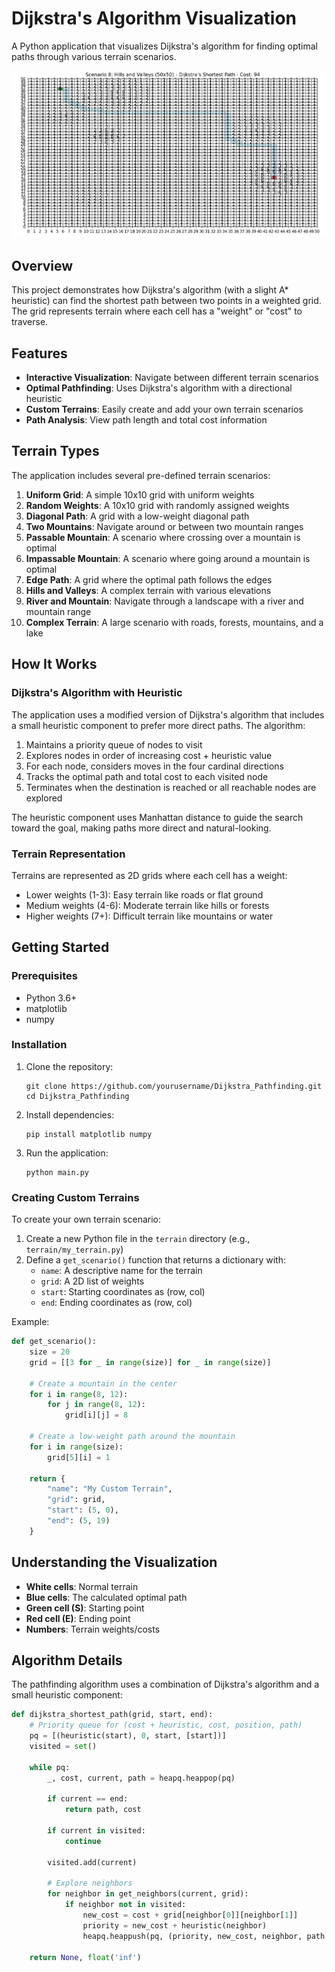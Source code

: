 # Dijkstra's Algorithm Visualization

A Python application that visualizes Dijkstra's algorithm for finding optimal paths through various terrain scenarios.

![Pathfinding Demo](pathfinding_example.png)

## Overview

This project demonstrates how Dijkstra's algorithm (with a slight A* heuristic) can find the shortest path between two points in a weighted grid. The grid represents terrain where each cell has a "weight" or "cost" to traverse.

## Features

- **Interactive Visualization**: Navigate between different terrain scenarios
- **Optimal Pathfinding**: Uses Dijkstra's algorithm with a directional heuristic
- **Custom Terrains**: Easily create and add your own terrain scenarios
- **Path Analysis**: View path length and total cost information

## Terrain Types

The application includes several pre-defined terrain scenarios:

1. **Uniform Grid**: A simple 10x10 grid with uniform weights
2. **Random Weights**: A 10x10 grid with randomly assigned weights
3. **Diagonal Path**: A grid with a low-weight diagonal path
4. **Two Mountains**: Navigate around or between two mountain ranges
5. **Passable Mountain**: A scenario where crossing over a mountain is optimal
6. **Impassable Mountain**: A scenario where going around a mountain is optimal
7. **Edge Path**: A grid where the optimal path follows the edges
8. **Hills and Valleys**: A complex terrain with various elevations
9. **River and Mountain**: Navigate through a landscape with a river and mountain range
10. **Complex Terrain**: A large scenario with roads, forests, mountains, and a lake

## How It Works

### Dijkstra's Algorithm with Heuristic

The application uses a modified version of Dijkstra's algorithm that includes a small heuristic component to prefer more direct paths. The algorithm:

1. Maintains a priority queue of nodes to visit
2. Explores nodes in order of increasing cost + heuristic value
3. For each node, considers moves in the four cardinal directions
4. Tracks the optimal path and total cost to each visited node
5. Terminates when the destination is reached or all reachable nodes are explored

The heuristic component uses Manhattan distance to guide the search toward the goal, making paths more direct and natural-looking.

### Terrain Representation

Terrains are represented as 2D grids where each cell has a weight:
- Lower weights (1-3): Easy terrain like roads or flat ground
- Medium weights (4-6): Moderate terrain like hills or forests
- Higher weights (7+): Difficult terrain like mountains or water

## Getting Started

### Prerequisites

- Python 3.6+
- matplotlib
- numpy

### Installation

1. Clone the repository:
   ```
   git clone https://github.com/yourusername/Dijkstra_Pathfinding.git
   cd Dijkstra_Pathfinding
   ```

2. Install dependencies:
   ```
   pip install matplotlib numpy
   ```

3. Run the application:
   ```
   python main.py
   ```

### Creating Custom Terrains

To create your own terrain scenario:

1. Create a new Python file in the `terrain` directory (e.g., `terrain/my_terrain.py`)
2. Define a `get_scenario()` function that returns a dictionary with:
   - `name`: A descriptive name for the terrain
   - `grid`: A 2D list of weights
   - `start`: Starting coordinates as (row, col)
   - `end`: Ending coordinates as (row, col)

Example:

```python
def get_scenario():
    size = 20
    grid = [[3 for _ in range(size)] for _ in range(size)]
    
    # Create a mountain in the center
    for i in range(8, 12):
        for j in range(8, 12):
            grid[i][j] = 8
    
    # Create a low-weight path around the mountain
    for i in range(size):
        grid[5][i] = 1
    
    return {
        "name": "My Custom Terrain",
        "grid": grid,
        "start": (5, 0),
        "end": (5, 19)
    }
```

## Understanding the Visualization

- **White cells**: Normal terrain
- **Blue cells**: The calculated optimal path
- **Green cell (S)**: Starting point
- **Red cell (E)**: Ending point
- **Numbers**: Terrain weights/costs

## Algorithm Details

The pathfinding algorithm uses a combination of Dijkstra's algorithm and a small heuristic component:

```python
def dijkstra_shortest_path(grid, start, end):
    # Priority queue for (cost + heuristic, cost, position, path)
    pq = [(heuristic(start), 0, start, [start])]
    visited = set()
    
    while pq:
        _, cost, current, path = heapq.heappop(pq)
        
        if current == end:
            return path, cost
        
        if current in visited:
            continue
            
        visited.add(current)
        
        # Explore neighbors
        for neighbor in get_neighbors(current, grid):
            if neighbor not in visited:
                new_cost = cost + grid[neighbor[0]][neighbor[1]]
                priority = new_cost + heuristic(neighbor)
                heapq.heappush(pq, (priority, new_cost, neighbor, path + [neighbor]))
    
    return None, float('inf')
```